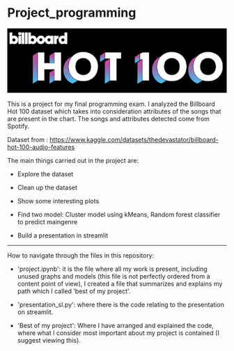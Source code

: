 # Project_programming

![image](billhot100.png)

This is a project for my final programming exam.
I analyzed the Billboard Hot 100 dataset which takes into consideration attributes of the songs that are present in the chart. 
The songs and attributes detected come from Spotify.

Dataset from : https://www.kaggle.com/datasets/thedevastator/billboard-hot-100-audio-features 

The main things carried out in the project are:

- Explore the dataset

- Clean up the dataset

- Show some interesting plots

- Find two model: Cluster model using kMeans, Random forest classifier to predict maingenre

- Build a presentation in streamlit

-------------------------------------------

How to navigate through the files in this repository:

* 'project.ipynb': it is the file where all my work is present, including unused graphs and models (this file is not perfectly ordered from a content point of view), I created a file that summarizes and explains my path which I called 'best of my project'.

* 'presentation_sl.py': where there is the code relating to the presentation on streamlit.

* 'Best of my project': Where I have arranged and explained the code, where what I consider most important about my project is contained (I suggest viewing this).

